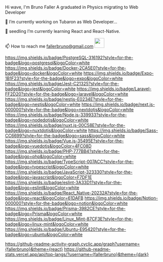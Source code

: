 Hi wave, I'm Bruno Faller
A graduated in Physics migrating to Web Developer

🔭 I’m currently working on Tubaron as Web Developer...

🌱 seedling I’m currently learning React and React-Native.

📫 How to reach me fallerbruno@gmail.com
<img height="32" width="32" src="https://cdn.simpleicons.org/simpleicons/hotpink" />



https://img.shields.io/badge/PostgreSQL-316192?style=for-the-badge&logo=postgresql&logoColor=white
https://img.shields.io/badge/Docker-2CA5E0?style=for-the-badge&logo=docker&logoColor=white
https://img.shields.io/badge/Expo-1B1F23?style=for-the-badge&logo=expo&logoColor=white
https://img.shields.io/badge/Jest-C21325?style=for-the-badge&logo=jest&logoColor=white
https://img.shields.io/badge/Laravel-FF2D20?style=for-the-badge&logo=laravel&logoColor=white
https://img.shields.io/badge/nestjs-E0234E?style=for-the-badge&logo=nestjs&logoColor=white
https://img.shields.io/badge/next.js-000000?style=for-the-badge&logo=nextdotjs&logoColor=white
https://img.shields.io/badge/Node.js-339933?style=for-the-badge&logo=nodedotjs&logoColor=white
https://img.shields.io/badge/nuxt.js-00C58E?style=for-the-badge&logo=nuxtdotjs&logoColor=white
https://img.shields.io/badge/Sass-CC6699?style=for-the-badge&logo=sass&logoColor=white
https://img.shields.io/badge/Vue.js-35495E?style=for-the-badge&logo=vuedotjs&logoColor=4FC08D
https://img.shields.io/badge/PHP-777BB4?style=for-the-badge&logo=php&logoColor=white
https://img.shields.io/badge/TypeScript-007ACC?style=for-the-badge&logo=typescript&logoColor=white
https://img.shields.io/badge/JavaScript-323330?style=for-the-badge&logo=javascript&logoColor=F7DF1E
https://img.shields.io/badge/eslint-3A33D1?style=for-the-badge&logo=eslint&logoColor=white
https://img.shields.io/badge/React_Native-20232A?style=for-the-badge&logo=react&logoColor=61DAFB
https://img.shields.io/badge/Notion-000000?style=for-the-badge&logo=notion&logoColor=white
https://img.shields.io/badge/Prisma-3982CE?style=for-the-badge&logo=Prisma&logoColor=white
https://img.shields.io/badge/Linux_Mint-87CF3E?style=for-the-badge&logo=linux-mint&logoColor=white
https://img.shields.io/badge/Ubuntu-E95420?style=for-the-badge&logo=ubuntu&logoColor=white


https://github-readme-activity-graph.cyclic.app/graph?username={fallerbruno}&theme={react}
https://github-readme-stats.vercel.app/api/top-langs/?username={fallerbruno}&theme={dark}




<!--
**fallerbruno/fallerbruno** is a ✨ _special_ ✨ repository because its `README.md` (this file) appears on your GitHub profile.

Here are some ideas to get you started:

- 🔭 I’m currently working on ...
- 🌱 I’m currently learning ...
- 👯 I’m looking to collaborate on ...
- 🤔 I’m looking for help with ...
- 💬 Ask me about ...
- 📫 How to reach me: ...
- 😄 Pronouns: ...
- ⚡ Fun fact: ...
-->
